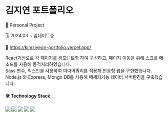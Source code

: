 # 김지연 포트폴리오
<p> 👤 Personal Project</p>
<p> 🗓️ 2024.03 ~ 업데이트중</p>
<p>
  🔗 <a href="https://kimziyeon-portfolio.vercel.app/" target="_blank" > https://kimziyeon-portfolio.vercel.app/</a>
</p>

<p>
React기반으로 각 페이지를 컴포넌트화 하여 구성하고, 페이지 이동을 위해 스크롤 메소드를 사용해 동적처리하였습니다.<br/>
Sass 변수, 믹스인을 사용하여 미디어쿼리를 적용해 반응형 웹을 구현했습니다.<br/>
Node.js 와 Express, Mongo DB를 사용해 메세지기능 데이터 서버환경을 구축했습니다.
</p>


<h4> 🛠️ Technology Stack<h4>
<img src="https://img.shields.io/badge/react-61DAFB?style=flat-square&logo=react&logoColor=white"/>
<img src="https://img.shields.io/badge/Sass-CC6699?style=flat-square&logo=sass&logoColor=white"/>
<img src="https://img.shields.io/badge/MongoDB-47A248?style=flat-square&logo=MongoDB&logoColor=white"/>
<img src="https://img.shields.io/badge/Vercel-000000?style=flat-square&logo=Vercel&logoColor=white"/>
<img src="https://img.shields.io/badge/figma-F24E1E?style=flat-square&logo=figma&logoColor=white"/>

